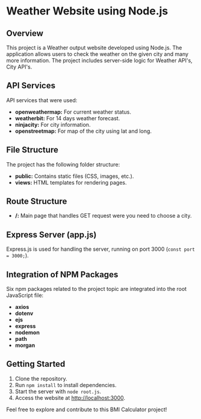 # Weather Website using Node.js

## Overview

This project is a Weather output website developed using Node.js. The application allows users to check the weather on the given city and many more information. The project includes server-side logic for Weather API's, City API's.

## API Services

API services that were used:

- **openweathermap:** For current weather status.
- **weatherbit:** For 14 days weather forecast.
- **ninjacity:** For city information.
- **openstreetmap:** For map of the city using lat and long.

## File Structure

The project has the following folder structure:

- **public:** Contains static files (CSS, images, etc.).
- **views:** HTML templates for rendering pages.

## Route Structure

- **/:** Main page that handles GET request were you need to choose a city.

## Express Server (app.js)

Express.js is used for handling the server, running on port 3000 (`const port = 3000;`).

## Integration of NPM Packages

Six npm packages related to the project topic are integrated into the root JavaScript file: 
- **axios**
- **dotenv**
- **ejs**
- **express**
- **nodemon**
- **path**
- **morgan**

## Getting Started

1. Clone the repository.
2. Run `npm install` to install dependencies.
3. Start the server with `node root.js`.
4. Access the website at [http://localhost:3000](http://localhost:3000).

Feel free to explore and contribute to this BMI Calculator project!
